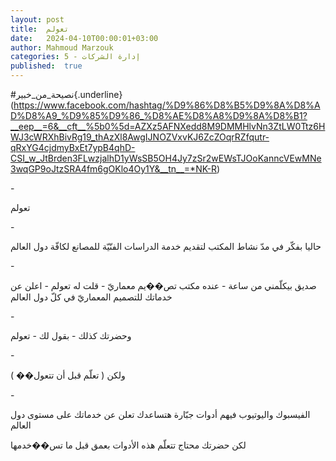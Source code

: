 ```yaml
---
layout: post
title:  تعولم
date:   2024-04-10T00:00:01+03:00
author: Mahmoud Marzouk
categories: 5 - إدارة الشركات
published:  true
---
```

\#نصيحة_من_خبير{.underline}(https://www.facebook.com/hashtag/%D9%86%D8%B5%D9%8A%D8%AD%D8%A9_%D9%85%D9%86_%D8%AE%D8%A8%D9%8A%D8%B1?__eep__=6&__cft__%5b0%5d=AZXz5AFNXedd8M9DMMHlvNn3ZtLW0Ttz6HWJ3cWRXhBivRg19_thAzXl8AwgIJNOZVxvKJ6ZcZOqrRZfqutr-qRxYG4cjdmyBxEt7ypB4qhD-CSI_w_JtBrden3FLwzjalhD1yWsSB5OH4Jy7zSr2wEWsTJOoKanncVEwMNe3wqGP9oJtzSRA4fm6gOKlo4Oy1Y&__tn__=*NK-R)

\-

تعولم

\-

حاليا بفكّر في مدّ نشاط المكتب لتقديم خدمة الدراسات الفنّيّة للمصانع لكافّة
دول العالم

\-

صديق بيكلّمني من ساعة - عنده مكتب تص��يم معماريّ - قلت له تعولم - اعلن عن
خدماتك للتصميم المعماريّ في كلّ دول العالم

\-

وحضرتك كذلك - بقول لك - تعولم

\-

ولكن ( تعلّم قبل أن تتعول�� )

\-

الفيسبوك واليوتيوب فيهم أدوات جبّارة هتساعدك تعلن عن خدماتك على مستوى
دول العالم

لكن حضرتك محتاج تتعلّم هذه الأدوات بعمق قبل ما تس��خدمها
